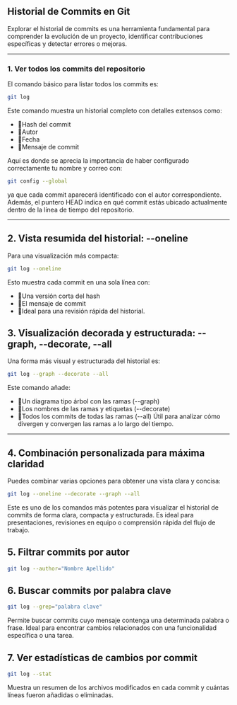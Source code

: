 ## Historial de Commits en Git

Explorar el historial de commits es una herramienta fundamental para comprender la evolución de un proyecto, identificar contribuciones específicas y detectar errores o mejoras.

---

### 1. Ver todos los commits del repositorio

El comando básico para listar todos los commits es:

```bash
git log
```
Este comando muestra un historial completo con detalles extensos como:

- 🔹Hash del commit
- 🔹Autor
- 🔹Fecha
- 🔹Mensaje de commit

Aquí es donde se aprecia la importancia de haber configurado correctamente tu nombre y correo con:

```bash
git config --global
```
ya que cada commit aparecerá identificado con el autor correspondiente.
Además, el puntero HEAD indica en qué commit estás ubicado actualmente dentro de la línea de tiempo del repositorio.

---

## 2. Vista resumida del historial: --oneline

Para una visualización más compacta:
```bash
git log --oneline
```
Esto muestra cada commit en una sola línea con:

- 🔹Una versión corta del hash
- 🔹El mensaje de commit
- 🔹Ideal para una revisión rápida del historial.

## 3. Visualización decorada y estructurada: --graph, --decorate, --all
Una forma más visual y estructurada del historial es:
```bash
git log --graph --decorate --all
```
Este comando añade:
- 🔹Un diagrama tipo árbol con las ramas (--graph)
- 🔹Los nombres de las ramas y etiquetas (--decorate)
- 🔹Todos los commits de todas las ramas (--all)
Útil para analizar cómo divergen y convergen las ramas a lo largo del tiempo.

---

## 4. Combinación personalizada para máxima claridad
Puedes combinar varias opciones para obtener una vista clara y concisa:
```bash
git log --oneline --decorate --graph --all
```
Este es uno de los comandos más potentes para visualizar el historial de commits de forma clara, compacta y estructurada. Es ideal para presentaciones, revisiones en equipo o comprensión rápida del flujo de trabajo.

## 5. Filtrar commits por autor
```bash
git log --author="Nombre Apellido"
```

## 6. Buscar commits por palabra clave
```bash
git log --grep="palabra clave"
```
Permite buscar commits cuyo mensaje contenga una determinada palabra o frase. Ideal para encontrar cambios relacionados con una funcionalidad específica o una tarea.

## 7. Ver estadísticas de cambios por commit
```bash
git log --stat
```
Muestra un resumen de los archivos modificados en cada commit y cuántas líneas fueron añadidas o eliminadas.

